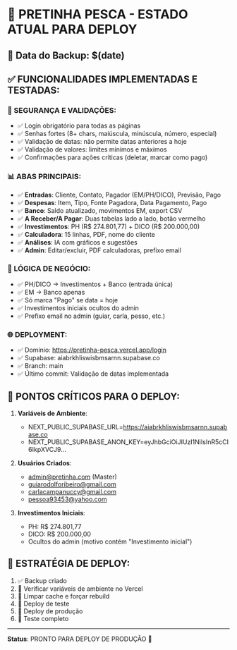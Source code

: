 # 🎣 PRETINHA PESCA - ESTADO ATUAL PARA DEPLOY

## 📅 Data do Backup: $(date)

## ✅ FUNCIONALIDADES IMPLEMENTADAS E TESTADAS:

### 🔐 SEGURANÇA E VALIDAÇÕES:
- ✅ Login obrigatório para todas as páginas
- ✅ Senhas fortes (8+ chars, maiúscula, minúscula, número, especial)
- ✅ Validação de datas: não permite datas anteriores a hoje
- ✅ Validação de valores: limites mínimos e máximos
- ✅ Confirmações para ações críticas (deletar, marcar como pago)

### 📊 ABAS PRINCIPAIS:
- ✅ **Entradas**: Cliente, Contato, Pagador (EM/PH/DICO), Previsão, Pago
- ✅ **Despesas**: Item, Tipo, Fonte Pagadora, Data Pagamento, Pago
- ✅ **Banco**: Saldo atualizado, movimentos EM, export CSV
- ✅ **A Receber/A Pagar**: Duas tabelas lado a lado, botão vermelho
- ✅ **Investimentos**: PH (R$ 274.801,77) + DICO (R$ 200.000,00)
- ✅ **Calculadora**: 15 linhas, PDF, nome do cliente
- ✅ **Análises**: IA com gráficos e sugestões
- ✅ **Admin**: Editar/excluir, PDF calculadoras, prefixo email

### 🔄 LÓGICA DE NEGÓCIO:
- ✅ PH/DICO → Investimentos + Banco (entrada única)
- ✅ EM → Banco apenas
- ✅ Só marca "Pago" se data = hoje
- ✅ Investimentos iniciais ocultos do admin
- ✅ Prefixo email no admin (guiar, carla, pesso, etc.)

### 🌐 DEPLOYMENT:
- ✅ Domínio: https://pretinha-pesca.vercel.app/login
- ✅ Supabase: aiabrkhliswisbmsarnn.supabase.co
- ✅ Branch: main
- ✅ Último commit: Validação de datas implementada

## 🚨 PONTOS CRÍTICOS PARA O DEPLOY:

1. **Variáveis de Ambiente**:
   - NEXT_PUBLIC_SUPABASE_URL=https://aiabrkhliswisbmsarnn.supabase.co
   - NEXT_PUBLIC_SUPABASE_ANON_KEY=eyJhbGciOiJIUzI1NiIsInR5cCI6IkpXVCJ9...

2. **Usuários Criados**:
   - admin@pretinha.com (Master)
   - guiarodolforibeiro@gmail.com
   - carlacampanuccy@gmail.com
   - pessoa93453@yahoo.com

3. **Investimentos Iniciais**:
   - PH: R$ 274.801,77
   - DICO: R$ 200.000,00
   - Ocultos do admin (motivo contém "Investimento inicial")

## 🎯 ESTRATÉGIA DE DEPLOY:

1. ✅ Backup criado
2. 🔄 Verificar variáveis de ambiente no Vercel
3. 🔄 Limpar cache e forçar rebuild
4. 🔄 Deploy de teste
5. 🔄 Deploy de produção
6. 🔄 Teste completo

---
**Status**: PRONTO PARA DEPLOY DE PRODUÇÃO 🚀
